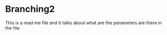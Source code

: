 # Branching2

This is a read me file and it talks about what are the parameters are there in the file
